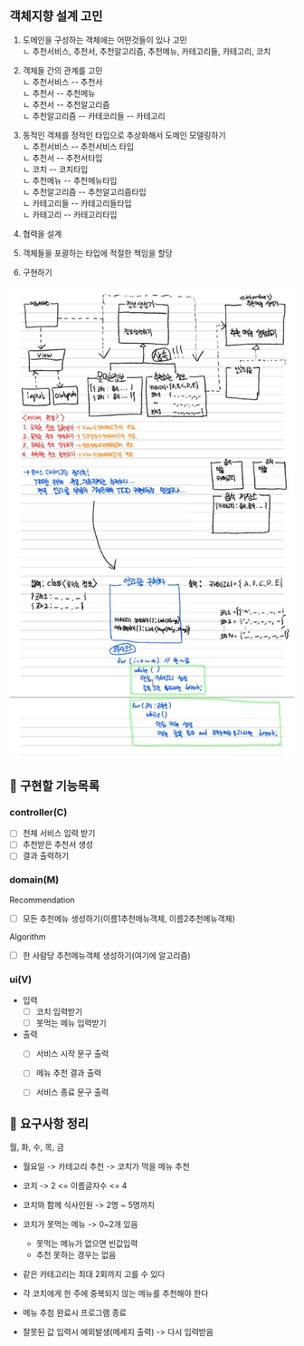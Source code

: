 

## 객체지향 설계 고민

1. 도메인을 구성하는 객체에는 어떤것들이 있나 고민  
     ㄴ 추천서비스, 추천서, 추천알고리즘, 추천메뉴, 카테고리들, 카테고리, 코치
2. 객체들 간의 관계를 고민  
     ㄴ 추천서비스 -- 추천서  
     ㄴ 추천서 -- 추천메뉴  
     ㄴ 추천서 -- 추천알고리즘  
     ㄴ 추천알고리즘 -- 카테코리들 -- 카테고리  
     
3. 동적인 객체를 정적인 타입으로 추상화해서 도메인 모델링하기  
     ㄴ 추천서비스 -- 추천서비스 타입  
     ㄴ 추천서 -- 추천서타입  
     ㄴ 코치 -- 코치타입  
     ㄴ 추천메뉴 -- 추천메뉴타입  
     ㄴ 추천알고리즘 -- 추천알고리즘타입  
     ㄴ 카테고리들 -- 카테고리들타입  
     ㄴ 카테고리 -- 카테고리타입  

4. 협력을 설계
5. 객체들을 포괄하는 타입에 적절한 책임을 할당
6. 구현하기


![img.png](img.png)


## 🚀 구현할 기능목록
### controller(C)
- [ ] 천체 서비스 입력 받기
- [ ] 추천받은 추천서 생성
- [ ] 결과 출력하기

### domain(M)
Recommendation
- [ ] 모든 추천메뉴 생성하기(이름1추천메뉴객체, 이름2추천메뉴객체)

Algorithm
- [ ] 한 사람당 추천메뉴객체 생성하기(여기에 알고리즘)

### ui(V)
- 입력
  - [ ] 코치 입력받기
  - [ ] 못먹는 메뉴 입력받기
- 출력
  - [ ] 서비스 시작 문구 출력
  - [ ] 메뉴 추천 결과 출력
  - [ ] 서비스 종료 문구 출력



## 🚀 요구사항 정리

월, 화, 수, 목, 금

- 월요일 -> 카테고리 추천 -> 코치가 먹을 메뉴 추천


- 코치 -> 2 <= 이름글자수 <= 4  
- 코치와 함께 식사인원 -> 2명 ~ 5명까지  
- 코치가 못먹는 메뉴 -> 0~2개 있음
  - 못먹는 메뉴가 없으면 빈값입력
  - 추천 못하는 경우는 없음


- 같은 카테고리는 최대 2회까지 고를 수 있다
- 각 코치에게 한 주에 중복되지 않는 메뉴를 추천해야 한다


- 메뉴 추첨 완료시 프로그램 종료  


- 잘못된 값 입력시 예외발생(메세지 출력) -> 다시 입력받음